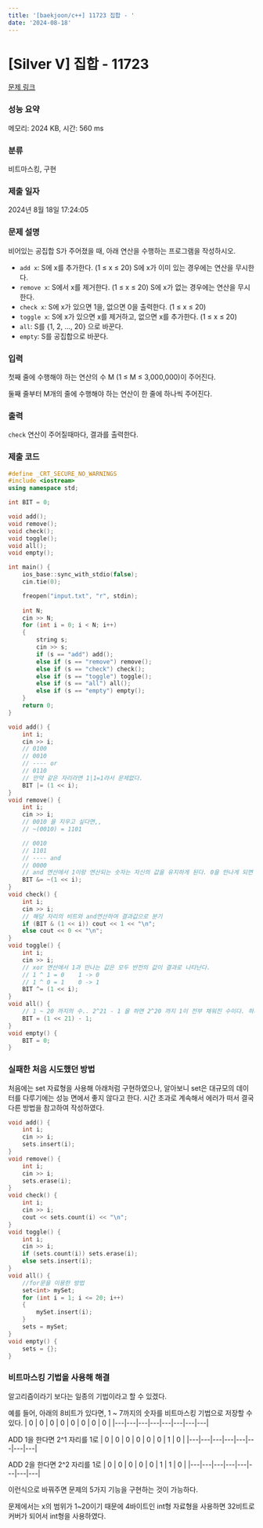 ```yaml
---
title: '[baekjoon/c++] 11723 집합 - '
date: '2024-08-18'
---
```

# [Silver V] 집합 - 11723 

[문제 링크](https://www.acmicpc.net/problem/11723) 

### 성능 요약

메모리: 2024 KB, 시간: 560 ms

### 분류

비트마스킹, 구현

### 제출 일자

2024년 8월 18일 17:24:05

### 문제 설명

<p>비어있는 공집합 S가 주어졌을 때, 아래 연산을 수행하는 프로그램을 작성하시오.</p>

<ul>
	<li><code>add x</code>: S에 x를 추가한다. (1 ≤ x ≤ 20) S에 x가 이미 있는 경우에는 연산을 무시한다.</li>
	<li><code>remove x</code>: S에서 x를 제거한다. (1 ≤ x ≤ 20) S에 x가 없는 경우에는 연산을 무시한다.</li>
	<li><code>check x</code>: S에 x가 있으면 1을, 없으면 0을 출력한다. (1 ≤ x ≤ 20)</li>
	<li><code>toggle x</code>: S에 x가 있으면 x를 제거하고, 없으면 x를 추가한다. (1 ≤ x ≤ 20)</li>
	<li><code>all</code>: S를 {1, 2, ..., 20} 으로 바꾼다.</li>
	<li><code>empty</code>: S를 공집합으로 바꾼다.</li>
</ul>

### 입력 

 <p>첫째 줄에 수행해야 하는 연산의 수 M (1 ≤ M ≤ 3,000,000)이 주어진다.</p>

<p>둘째 줄부터 M개의 줄에 수행해야 하는 연산이 한 줄에 하나씩 주어진다.</p>

### 출력 

 <p><code>check</code> 연산이 주어질때마다, 결과를 출력한다.</p>

### 제출 코드
```cpp
#define _CRT_SECURE_NO_WARNINGS
#include <iostream>
using namespace std;

int BIT = 0;

void add();
void remove();
void check();
void toggle();
void all();
void empty();

int main() {
	ios_base::sync_with_stdio(false);
	cin.tie(0);

	freopen("input.txt", "r", stdin);
	
	int N;
	cin >> N;
	for (int i = 0; i < N; i++)
	{
		string s;
		cin >> s;
		if (s == "add") add();
		else if (s == "remove") remove();
		else if (s == "check") check();
		else if (s == "toggle") toggle();
		else if (s == "all") all();
		else if (s == "empty") empty();
	}
	return 0;
}

void add() {
	int i;
	cin >> i;
    // 0100
    // 0010
    // ---- or
    // 0110
    // 만약 같은 자리라면 1|1=1라서 문제없다. 
	BIT |= (1 << i);
}
void remove() {
	int i;
	cin >> i;
    // 0010 을 지우고 싶다면,,
    // ~(0010) = 1101

    // 0010
    // 1101
    // ---- and
    // 0000
    // and 연산에서 1이랑 연산되는 숫자는 자신의 값을 유지하게 된다. 0을 만나게 되면 어떤 숫자든 결과는 0을 도출한다.(remove)
	BIT &= ~(1 << i);
}
void check() {
	int i;
	cin >> i;
    // 해당 자리의 비트와 and연산하여 결과값으로 분기
	if (BIT & (1 << i)) cout << 1 << "\n";
	else cout << 0 << "\n";
}
void toggle() {
	int i;
	cin >> i;
    // xor 연산에서 1과 만나는 값은 모두 반전의 값이 결과로 나타난다.
    // 1 ^ 1 = 0    1 -> 0
    // 1 ^ 0 = 1    0 -> 1
	BIT ^= (1 << i);
}
void all() {
    // 1 ~ 20 까지의 수.. 2^21 - 1 을 하면 2^20 까지 1이 전부 채워진 수이다. 하지만 2^0 자리는 쓰지 않기 때문에 1을 제외외
	BIT = (1 << 21) - 1;
}
void empty() {
	BIT = 0;
}
```

### 실패한 처음 시도했던 방법
처음에는 set 자료형을 사용해 아래처럼 구현하였으나, 알아보니 set은 대규모의 데이터를 다루기에는 성능 면에서 좋지 않다고 한다. 시간 초과로 계속해서 에러가 떠서 결국 다른 방법을 참고하여 작성하였다.
```cpp
void add() {
	int i;
	cin >> i;
	sets.insert(i);
}
void remove() {
	int i;
	cin >> i;
	sets.erase(i);
}
void check() {
	int i;
	cin >> i;
	cout << sets.count(i) << "\n";
}
void toggle() {
	int i;
	cin >> i;
	if (sets.count(i)) sets.erase(i);
	else sets.insert(i);
}
void all() {
	//for문을 이용한 방법
	set<int> mySet;
	for (int i = 1; i <= 20; i++)
	{
		mySet.insert(i);
	}
	sets = mySet;
}
void empty() {
	sets = {};
}
```

### 비트마스킹 기법을 사용해 해결
알고리즘이라기 보다는 일종의 기법이라고 할 수 있겠다.

예를 들어, 아래의 8비트가 있다면, 1 ~ 7까지의 숫자를 비트마스킹 기법으로 저장할 수 있다.
| 0 | 0 | 0 | 0 | 0 | 0 | 0 | 0 |
|---|---|---|---|---|---|---|---|

ADD 1을 한다면 2^1 자리를 1로
| 0 | 0 | 0 | 0 | 0 | 0 | 1 | 0 |
|---|---|---|---|---|---|---|---|

ADD 2을 한다면 2^2 자리를 1로
| 0 | 0 | 0 | 0 | 0 | 1 | 1 | 0 |
|---|---|---|---|---|---|---|---|

이런식으로 바꿔주면 문제의 5가지 기능을 구현하는 것이 가능하다.

문제에서는 x의 범위가 1~20이기 때문에 4바이트인 int형 자료형을 사용하면 32비트로 커버가 되어서 int형을 사용하였다.